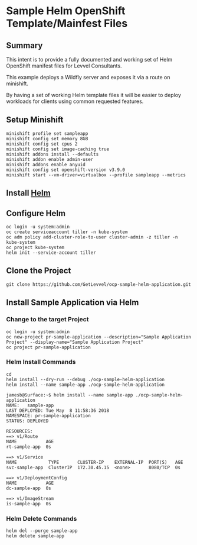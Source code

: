 # Sample Helm OpenShift Template/Mainfest Files

## Summary

This intent is to provide a fully documented and working set of Helm OpenShift manifest files for Levvel Consultants.

This example deploys a Wildfly server and exposes it via a route on minishift.

By having a set of working Helm template files it will be easier to deploy workloads for clients using common requested features.

## Setup Minishift

```
minishift profile set sampleapp
minishift config set memory 8GB
minishift config set cpus 2
minishift config set image-caching true
minishift addons install --defaults
minishift addon enable admin-user
minishift addons enable anyuid
minishift config set openshift-version v3.9.0
minishift start --vm-driver=virtualbox --profile sampleapp --metrics
```

## Install [Helm](https://docs.helm.sh/using_helm/)


## Configure Helm

```
oc login -u system:admin
oc create serviceaccount tiller -n kube-system
oc adm policy add-cluster-role-to-user cluster-admin -z tiller -n kube-system
oc project kube-system
helm init --service-account tiller
```

## Clone the Project

```
git clone https://github.com/GetLevvel/ocp-sample-helm-application.git
```

## Install Sample Application via Helm

### Change to the target Project

```
oc login -u system:admin
oc new-project pr-sample-application --description="Sample Application Project" --display-name="Sample Application Project"
oc project pr-sample-application
```

### Helm Install Commands

```
cd
helm install --dry-run --debug ./ocp-sample-helm-application
helm install --name sample-app ./ocp-sample-helm-application
```

```
jamesb@Surface:~$ helm install --name sample-app ./ocp-sample-helm-application
NAME:   sample-app
LAST DEPLOYED: Tue May  8 11:58:36 2018
NAMESPACE: pr-sample-application
STATUS: DEPLOYED

RESOURCES:
==> v1/Route
NAME           AGE
rt-sample-app  0s

==> v1/Service
NAME            TYPE       CLUSTER-IP    EXTERNAL-IP  PORT(S)   AGE
svc-sample-app  ClusterIP  172.30.45.15  <none>       8080/TCP  0s

==> v1/DeploymentConfig
NAME           AGE
dc-sample-app  0s

==> v1/ImageStream
is-sample-app  0s
```

### Helm Delete Commands

```
helm del --purge sample-app
helm delete sample-app
```
